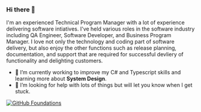 ### Hi there 👋

I'm an experienced Technical Program Manager with a lot of experience delivering software intiatives.  I've held various roles in the software industry including QA Engineer, Software Developer, and Business Program Manager.  I love not only the technology and coding part of software delivery, but also enjoy the other functions such as release planning, documentation, and support that are required for successful devliery of functionality and delighting customers.


- 🌱 I’m currently working to improve my C# and Typescript skills and learning more about **System Design**.
- 🤔 I’m looking for help with lots of things but will let you know when I get stuck.


[![GitHub Foundations](https://github.com/tnerbyad/tnerbyad/assets/142353214/71381d87-af29-4644-8766-f66190d2ed37)](https://www.credly.com/badges/3c7d26d6-b8af-45f4-bd22-28bba69f471b/public_url)
